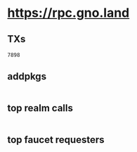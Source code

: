 # https://rpc.gno.land

## TXs
```
7898
```

## addpkgs
```
```

## top realm calls
```
```

## top faucet requesters
```
```

